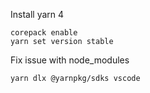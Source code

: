 Install yarn 4
```
corepack enable
yarn set version stable
```

Fix issue with node_modules
```
yarn dlx @yarnpkg/sdks vscode
```